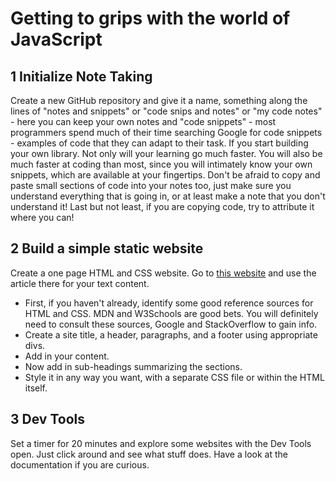 # Getting to grips with the world of JavaScript

## 1 Initialize Note Taking

Create a new GitHub repository and give it a name, something along the lines of "notes and snippets" or "code snips and notes" or "my code notes" - here you can keep your own notes and "code snippets" - most programmers spend much of their time searching Google for code snippets - examples of code that they can adapt to their task. If you start building your own library. Not only will your learning go much faster. You will also be much faster at coding than most, since you will intimately know your own snippets, which are available at your fingertips. Don't be afraid to copy and paste small sections of code into your notes too, just make sure you understand everything that is going in, or at least make a note that you don't understand it! Last but not least, if you are copying code, try to attribute it where you can!

## 2 Build a simple static website

Create a one page HTML and CSS website. Go to [this website](https://www.javascriptinstitute.org/javascript-tutorial/history-of-javascript/) and use the article there for your text content.

- First, if you haven't already, identify some good reference sources for HTML and CSS. MDN and W3Schools are good bets. You will definitely need to consult these sources, Google and StackOverflow to gain info.
- Create a site title, a header, paragraphs, and a footer using appropriate divs.
- Add in your content.
- Now add in sub-headings summarizing the sections.
- Style it in any way you want, with a separate CSS file or within the HTML itself.

## 3 Dev Tools

Set a timer for 20 minutes and explore some websites with the Dev Tools open. Just click around and see what stuff does. Have a look at the documentation if you are curious.